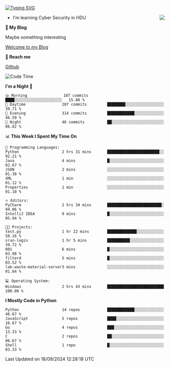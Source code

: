 [![Typing SVG](https://readme-typing-svg.herokuapp.com?font=Fira+Code&pause=1000&random=false&width=450&height=60&lines=Hello+%F0%9F%91%8B%F0%9F%8F%BB;I'm+JBNRZ)](https://git.io/typing-svg)

<a href="#">
  <img align="right" src="https://github-readme-stats.vercel.app/api?username=JBNRZ&show_icons=true&bg_color=15,f2f7fd,E0EAFC" />
</a>

- I'm learning Cyber Security in HDU

 **🌱 My Blog**

Maybe something interesting

[Welcome to my Blog](https://jbnrz.com.cn/)

 **💬 Reach me** 

[Github](https://github.com/JBNRZ)


<!--START_SECTION:waka-->
![Code Time](http://img.shields.io/badge/Code%20Time-661%20hrs%2055%20mins-blue)

**I'm a Night 🦉** 

```text
🌞 Morning                107 commits         ████░░░░░░░░░░░░░░░░░░░░░   15.88 % 
🌆 Daytime                207 commits         ████████░░░░░░░░░░░░░░░░░   30.71 % 
🌃 Evening                314 commits         ████████████░░░░░░░░░░░░░   46.59 % 
🌙 Night                  46 commits          ██░░░░░░░░░░░░░░░░░░░░░░░   06.82 % 
```


📊 **This Week I Spent My Time On** 

```text
💬 Programming Languages: 
Python                   2 hrs 31 mins       ███████████████████████░░   92.21 % 
Java                     4 mins              █░░░░░░░░░░░░░░░░░░░░░░░░   02.67 % 
JSON                     2 mins              ░░░░░░░░░░░░░░░░░░░░░░░░░   01.38 % 
XML                      1 min               ░░░░░░░░░░░░░░░░░░░░░░░░░   01.12 % 
Properties               1 min               ░░░░░░░░░░░░░░░░░░░░░░░░░   01.10 % 

🔥 Editors: 
PyCharm                  2 hrs 34 mins       ████████████████████████░   94.06 % 
IntelliJ IDEA            9 mins              █░░░░░░░░░░░░░░░░░░░░░░░░   05.94 % 

🐱‍💻 Projects: 
test.py                  1 hr 22 mins        █████████████░░░░░░░░░░░░   50.16 % 
srun-login               1 hr 5 mins         ██████████░░░░░░░░░░░░░░░   39.72 % 
001                      6 mins              █░░░░░░░░░░░░░░░░░░░░░░░░   03.98 % 
filterd                  5 mins              █░░░░░░░░░░░░░░░░░░░░░░░░   03.52 % 
lab-waste-material-server3 mins              ░░░░░░░░░░░░░░░░░░░░░░░░░   01.84 % 

💻 Operating System: 
Windows                  2 hrs 43 mins       █████████████████████████   100.00 % 
```

**I Mostly Code in Python** 

```text
Python                   14 repos            ████████████░░░░░░░░░░░░░   46.67 % 
JavaScript               5 repos             ████░░░░░░░░░░░░░░░░░░░░░   16.67 % 
Go                       4 repos             ███░░░░░░░░░░░░░░░░░░░░░░   13.33 % 
C                        2 repos             ██░░░░░░░░░░░░░░░░░░░░░░░   06.67 % 
Shell                    1 repo              █░░░░░░░░░░░░░░░░░░░░░░░░   03.33 % 
```




 Last Updated on 18/09/2024 12:28:18 UTC
<!--END_SECTION:waka-->
